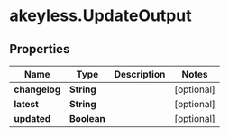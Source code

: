 # akeyless.UpdateOutput

## Properties

Name | Type | Description | Notes
------------ | ------------- | ------------- | -------------
**changelog** | **String** |  | [optional] 
**latest** | **String** |  | [optional] 
**updated** | **Boolean** |  | [optional] 


